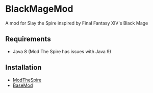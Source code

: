 # BlackMageMod
A mod for Slay the Spire inspired by Final Fantasy XIV's Black Mage

## Requirements ##
* Java 8 (Mod The Spire has issues with Java 9)

## Installation ##
* [ModTheSpire](https://github.com/kiooeht/ModTheSpire)
* [BaseMod](https://github.com/daviscook477/BaseMod)
